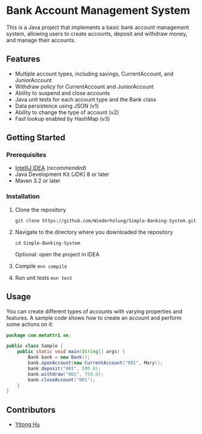 # Bank Account Management System

This is a Java project that implements a basic bank account management system, allowing users to create accounts,
deposit and withdraw money, and manage their accounts.

## Features

- Multiple account types, including savings, CurrentAccount, and JuniorAccount
- Withdraw policy for CurrentAccount and JuniorAccount
- Ability to suspend and close accounts
- Java unit tests for each account type and the Bank class
- Data persistence using JSON (v1)
- Ability to change the type of account (v2)
- Fast lookup enabled by HashMap (v3)

## Getting Started

### Prerequisites

- [IntelliJ IDEA](https://www.jetbrains.com/idea/) (_recommended_)
- Java Development Kit (JDK) 8 or later
- Maven 3.2 or later

### Installation

1. Clone the repository

   ```shell
   git clone https://github.com/Wiederholung/Simple-Banking-System.git
   ```

2. Navigate to the directory where you downloaded the repository

   ```shell
   cd Simple-Banking-System
   ```

   Optional: open the project in IDEA

3. Compile `mvn compile`
4. Run unit tests `mvn test`

## Usage

You can create different types of accounts with varying properties and features. A sample code shows how to create an
account and perform some actions on it:

```java
package com.metattri.se;

public class Sample {
    public static void main(String[] args) {
        Bank bank = new Bank();
        bank.openAccount(new CurrentAccount("001", Mary));
        bank.deposit("001", 500.0);
        bank.withdraw("001", 750.0);
        bank.closeAccount("001");
    }
}
```

## Contributors

- [Yitong Hu](https://yitong-hu.metattri.com/)
